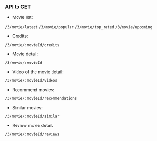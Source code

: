 ### API to GET

- Movie list:

`/3/movie/latest`
`/3/movie/popular`
`/3/movie/top_rated`
`/3/movie/upcoming`

- Credits:

`/3/movie/:movieId/credits`

- Movie detail:

`/3/movie/:movieId`

- Video of the movie detail:

`/3/movie/:movieId/videos`

- Recommend movies:

`/3/movie/:movieId/recommendations`

- Similar movies:

`/3/movie/:movieId/similar`

- Review movie detail:

`/3/movie/:movieId/reviews`